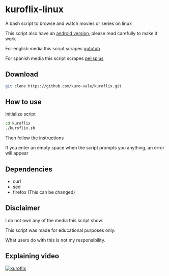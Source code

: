 # kuroflix-linux

A bash script to browse and watch movies or series on linux

This script also have an [android version](https://github.com/kuro-vale/kuroflix/tree/termux), please read carefully to make it work

For english media this script scrapes [gototub](https://www.gototub.com/)

For spanish media this script scrapes [pelisplus](https://pelisplushd.net/)

## Download

```bash
git clone https://github.com/kuro-vale/kuroflix.git
```

## How to use

Initialize script

```bash
cd kuroflix
./kuroflix.sh
```

Then follow the instructions

If you enter an empty space when the script prompts you anything, an error will appear

## Dependencies

* curl
* sed
* firefox (This can be changed)

## Disclaimer

I do not own any of the media this script show.

This script was made for educational purposes only.

What users do with this is not my responsibility.

## Explaining video

[![kuroflix](https://img.youtube.com/vi/OA0pnIdC5fI/0.jpg)](https://youtu.be/OA0pnIdC5fI "kuroflix")

